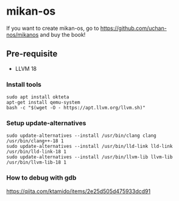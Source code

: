 # mikan-os

If you want to create mikan-os, go to https://github.com/uchan-nos/mikanos and buy the book!

## Pre-requisite

- LLVM 18

### Install tools

```
sudo apt install okteta
apt-get install qemu-system
bash -c "$(wget -O - https://apt.llvm.org/llvm.sh)"
```

### Setup update-alternatives

```
sudo update-alternatives --install /usr/bin/clang clang /usr/bin/clang++-18 1
sudo update-alternatives --install /usr/bin/lld-link lld-link /usr/bin/lld-link-18 1
sudo update-alternatives --install /usr/bin/llvm-lib llvm-lib /usr/bin/llvm-lib-18 1
```

### How to debug with gdb

https://qiita.com/ktamido/items/2e25d505d475933dcd91
